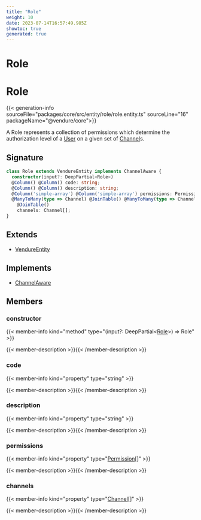 ```yaml
---
title: "Role"
weight: 10
date: 2023-07-14T16:57:49.985Z
showtoc: true
generated: true
---
```

<!-- This file was generated from the Vendure source. Do not modify. Instead, re-run the "docs:build" script -->

# Role
<div class="symbol">


# Role

{{< generation-info sourceFile="packages/core/src/entity/role/role.entity.ts" sourceLine="16" packageName="@vendure/core">}}

A Role represents a collection of permissions which determine the authorization
level of a <a href='/typescript-api/entities/user#user'>User</a> on a given set of <a href='/typescript-api/entities/channel#channel'>Channel</a>s.

## Signature

```TypeScript
class Role extends VendureEntity implements ChannelAware {
  constructor(input?: DeepPartial<Role>)
  @Column() @Column() code: string;
  @Column() @Column() description: string;
  @Column('simple-array') @Column('simple-array') permissions: Permission[];
  @ManyToMany(type => Channel) @JoinTable() @ManyToMany(type => Channel)
    @JoinTable()
    channels: Channel[];
}
```
## Extends

 * <a href='/typescript-api/entities/vendure-entity#vendureentity'>VendureEntity</a>


## Implements

 * <a href='/typescript-api/entities/interfaces#channelaware'>ChannelAware</a>


## Members

### constructor

{{< member-info kind="method" type="(input?: DeepPartial&#60;<a href='/typescript-api/entities/role#role'>Role</a>&#62;) => Role"  >}}

{{< member-description >}}{{< /member-description >}}

### code

{{< member-info kind="property" type="string"  >}}

{{< member-description >}}{{< /member-description >}}

### description

{{< member-info kind="property" type="string"  >}}

{{< member-description >}}{{< /member-description >}}

### permissions

{{< member-info kind="property" type="<a href='/typescript-api/common/permission#permission'>Permission</a>[]"  >}}

{{< member-description >}}{{< /member-description >}}

### channels

{{< member-info kind="property" type="<a href='/typescript-api/entities/channel#channel'>Channel</a>[]"  >}}

{{< member-description >}}{{< /member-description >}}


</div>
